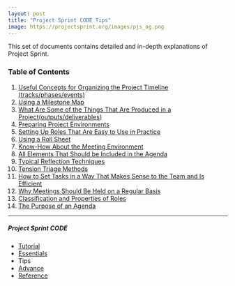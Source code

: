```yaml
---
layout: post
title: "Project Sprint CODE Tips"
image: https://projectsprint.org/images/pjs_og.png
---
```


This set of documents contains detailed and in-depth explanations of Project Sprint.

### Table of Contents

1. [Useful Concepts for Organizing the Project Timeline (tracks/phases/events)](tips1.md)
2. [Using a Milestone Map](tips2.md)
3. [What Are Some of the Things That Are Produced in a Project(outputs/deliverables)](tips3.md)
4. [Preparing Project Environments](tips4.md)
5. [Setting Up Roles That Are Easy to Use in Practice](tips5.md)
6. [Using a Roll Sheet](tips6.md)
7. [Know-How About the Meeting Environment](tips7.md)
8. [All Elements That Should be Included in the Agenda](tips8.md)
9. [Typical Reflection Techniques](tips9.md)
10. [Tension Triage Methods](tips10.md)
11. [How to Set Tasks in a Way That Makes Sense to the Team and Is Efficient](tips11.md)
12. [Why Meetings Should Be Held on a Regular Basis](tips12.md)
13. [Classification and Properties of Roles](tips13.md)
14. [The Purpose of an Agenda](tips14.md)

---

##### Project Sprint CODE
- [Tutorial](../tutorial/index.md)
- [Essentials](../essentials.md)
- Tips
- [Advance](../advance.md)
- [Reference](../reference.md)
